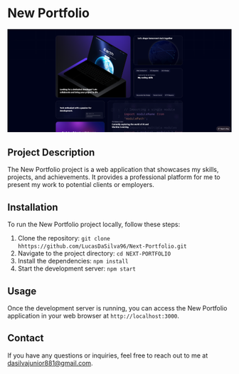 # New Portfolio

![Preview Image](/public/Next-Portfolio.png)

## Project Description

The New Portfolio project is a web application that showcases my skills, projects, and achievements. It provides a professional platform for me to present my work to potential clients or employers.

## Installation

To run the New Portfolio project locally, follow these steps:

1. Clone the repository: `git clone hhttps://github.com/LucasDaSilva96/Next-Portfolio.git`
2. Navigate to the project directory: `cd NEXT-PORTFOLIO`
3. Install the dependencies: `npm install`
4. Start the development server: `npm start`

## Usage

Once the development server is running, you can access the New Portfolio application in your web browser at `http://localhost:3000`.

## Contact

If you have any questions or inquiries, feel free to reach out to me at [dasilvajunior881@gmail.com](dasilvajunior881@gmail.com).
